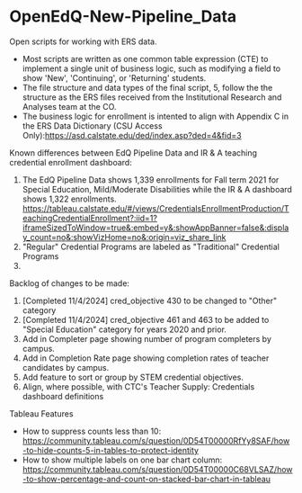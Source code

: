 # OpenEdQ-New-Pipeline_Data
Open scripts for working with ERS data.

- Most scripts are written as one common table expression (CTE) to implement a single unit of business logic, such as modifying a field to show 'New', 'Continuing', or 'Returning' students.
- The file structure and data types of the final script, 5, follow the the structure as the ERS files received from
the Institutional Research and Analyses team at the CO.
- The business logic for enrollment is intented to align with Appendix C in the ERS Data Dictionary (CSU Access Only):https://asd.calstate.edu/ded/index.asp?ded=4&fid=3  

Known differences between EdQ Pipeline Data and IR & A teaching credential enrollment dashboard:
1. The EdQ Pipeline Data shows 1,339 enrollments for Fall term 2021 for Special Education, Mild/Moderate Disabilities while the IR & A dashboard shows 1,322 enrollments. https://tableau.calstate.edu/#/views/CredentialsEnrollmentProduction/TeachingCredentialEnrollment?:iid=1?iframeSizedToWindow=true&:embed=y&:showAppBanner=false&:display_count=no&:showVizHome=no&:origin=viz_share_link
2. "Regular" Credential Programs are labeled as "Traditional" Credential Programs
3. 

Backlog of changes to be made:
1. [Completed 11/4/2024] cred_objective 430 to be changed to "Other" category
2. [Completed 11/4/2024] cred_objective 461 and 463 to be added to "Special Education" category for years 2020 and prior.
3. Add in Completer page showing number of program completers by campus.
4. Add in Completion Rate page showing completion rates of teacher candidates by campus.
5. Add feature to sort or group by STEM credential objectives.
6. Align, where possible, with CTC's Teacher Supply: Credentials dashboard definitions

Tableau Features
- How to suppress counts less than 10: https://community.tableau.com/s/question/0D54T00000RfYy8SAF/how-to-hide-counts-5-in-tables-to-protect-identity
- How to show multiple labels on one bar chart column: https://community.tableau.com/s/question/0D54T00000C68VLSAZ/how-to-show-percentage-and-count-on-stacked-bar-chart-in-tableau

